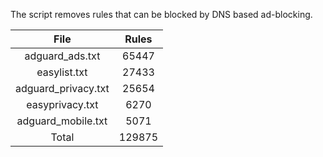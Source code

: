The script removes rules that can be blocked by DNS based ad-blocking.


| File | Rules |
|:----:|:-----:|
| adguard_ads.txt | 65447 |
| easylist.txt | 27433 |
| adguard_privacy.txt | 25654 |
| easyprivacy.txt | 6270 |
| adguard_mobile.txt | 5071 |
| Total | 129875 |